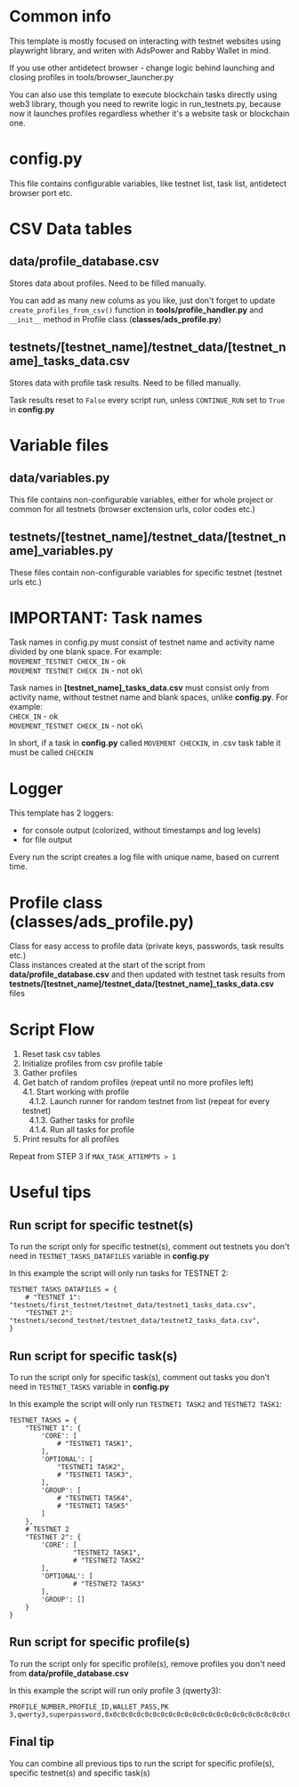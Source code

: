 # Common info
This template is mostly focused on interacting with testnet websites using playwright library, and writen with AdsPower and Rabby Wallet in mind.

If you use other antidetect browser - change logic behind launching and closing profiles in tools/browser_launcher.py

You can also use this template to execute blockchain tasks directly using web3 library, though you need to rewrite logic in run_testnets.py, because now it launches profiles regardless whether it's a website task or blockchain one.

# config.py
This file contains configurable variables, like testnet list, task list, antidetect browser port etc.

# CSV Data tables
## data/profile_database.csv
Stores data about profiles. Need to be filled manually.

You can add as many new colums as you like, just don't forget to update `create_profiles_from_csv()` function in **tools/profile_handler.py** and `__init__` method in Profile class (**classes/ads_profile.py**)

## testnets/[testnet_name]/testnet_data/[testnet_name]_tasks_data.csv
Stores data with profile task results. Need to be filled manually.

Task results reset to `False` every script run, unless `CONTINUE_RUN` set to `True` in **config.py**

# Variable files
## data/variables.py
This file contains non-configurable variables, either for whole project or common for all testnets (browser exctension urls, color codes etc.)

## testnets/[testnet_name]/testnet_data/[testnet_name]_variables.py
These files contain non-configurable variables for specific testnet (testnet urls etc.)

# IMPORTANT: Task names
Task names in config.py must consist of testnet name and activity name divided by one blank space. For example:\
`MOVEMENT_TESTNET CHECK_IN` - ok\
`MOVEMENT TESTNET CHECK IN` - not ok\

Task names in **[testnet_name]_tasks_data.csv** must consist only from activity name, without testnet name and blank spaces, unlike **config.py**. For example:\
`CHECK_IN` - ok\
`MOVEMENT_TESTNET CHECK_IN` - not ok\

In short, if a task in **config.py** called `MOVEMENT CHECKIN`, in .csv task table it must be called `CHECKIN`

# Logger
This template has 2 loggers:
 * for console output (colorized, without timestamps and log levels)
 * for file output

Every run the script creates a log file with unique name, based on current time.

# Profile class (classes/ads_profile.py)
Class for easy access to profile data (private keys, passwords, task results etc.)\
Class instances created at the start of the script from **data/profile_database.csv** and then updated with testnet task results from **testnets/[testnet_name]/testnet_data/[testnet_name]_tasks_data.csv** files

# Script Flow
1. Reset task csv tables
2. Initialize profiles from csv profile table
3. Gather profiles
4. Get batch of random profiles (repeat until no more profiles left)\
   4.1. Start working with profile\
     &nbsp;&nbsp;&nbsp;4.1.2. Launch runner for random testnet from list (repeat for every testnet)\
     &nbsp;&nbsp;&nbsp;4.1.3. Gather tasks for profile\
     &nbsp;&nbsp;&nbsp;4.1.4. Run all tasks for profile
5. Print results for all profiles

Repeat from STEP 3 if `MAX_TASK_ATTEMPTS > 1`

# Useful tips
## Run script for specific testnet(s)
To run the script only for specific testnet(s), comment out testnets you don't need in `TESTNET_TASKS_DATAFILES` variable in **config.py**

In this example the script will only run tasks for TESTNET 2:
```
TESTNET_TASKS_DATAFILES = {
    # "TESTNET 1": "testnets/first_testnet/testnet_data/testnet1_tasks_data.csv",
    "TESTNET 2": "testnets/second_testnet/testnet_data/testnet2_tasks_data.csv",
}
```
## Run script for specific task(s)
To run the script only for specific task(s), comment out tasks you don't need in `TESTNET_TASKS` variable in **config.py**

In this example the script will only run `TESTNET1 TASK2` and `TESTNET2 TASK1`:
```
TESTNET_TASKS = {
    "TESTNET 1": {
        'CORE': [               
            # "TESTNET1 TASK1",
        ],
        'OPTIONAL': [
            "TESTNET1 TASK2",
            # "TESTNET1 TASK3",
        ],
        'GROUP': [
            # "TESTNET1 TASK4",
            # "TESTNET1 TASK5"
        ]
    },
    # TESTNET 2
    "TESTNET 2": {
        'CORE': [
                "TESTNET2 TASK1",
                # "TESTNET2 TASK2"
        ],
        'OPTIONAL': [
                # "TESTNET2 TASK3"
        ],
        'GROUP': []
    }
}
```

## Run script for specific profile(s)
To run the script only for specific profile(s), remove profiles you don't need from **data/profile_database.csv**

In this example the script will run only profile 3 (qwerty3):
```
PROFILE_NUMBER,PROFILE_ID,WALLET_PASS,PK
3,qwerty3,superpassword,0x0c0c0c0c0c0c0c0c0c0c0c0c0c0c0c0c0c0c0c0c0c0c0c0c0c0c0c0c0c0c0c0c
```

## Final tip
You can combine all previous tips to run the script for specific profile(s), specific testnet(s) and specific task(s)
